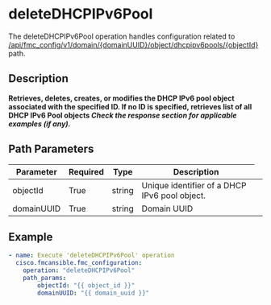 # deleteDHCPIPv6Pool

The deleteDHCPIPv6Pool operation handles configuration related to [/api/fmc_config/v1/domain/{domainUUID}/object/dhcpipv6pools/{objectId}](/paths//api/fmc_config/v1/domain/{domain_uuid}/object/dhcpipv6pools/{object_id}.md) path.&nbsp;
## Description
**Retrieves, deletes, creates, or modifies the DHCP IPv6 pool object associated with the specified ID. If no ID is specified, retrieves list of all DHCP IPv6 Pool objects _Check the response section for applicable examples (if any)._**

## Path Parameters
| Parameter | Required | Type | Description |
| --------- | -------- | ---- | ----------- |
| objectId | True | string <td colspan=3> Unique identifier of a DHCP IPv6 pool object. |
| domainUUID | True | string <td colspan=3> Domain UUID |

## Example
```yaml
- name: Execute 'deleteDHCPIPv6Pool' operation
  cisco.fmcansible.fmc_configuration:
    operation: "deleteDHCPIPv6Pool"
    path_params:
        objectId: "{{ object_id }}"
        domainUUID: "{{ domain_uuid }}"

```